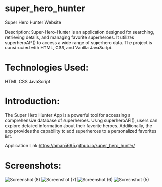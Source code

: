 # super_hero_hunter
Super Hero Hunter Website

Description:
Super-Hero-Hunter is an application designed for searching, retrieving details, and managing favorite superheroes. It utilizes superheroAPI() to access a wide range of superhero data. The project is constructed with HTML, CSS, and Vanilla JavaScript.

# Technologies Used:

HTML
CSS
JavaScript

# Introduction:
The Super Hero Hunter App is a powerful tool for accessing a comprehensive database of superheroes. Using superheroAPI(), users can explore detailed information about their favorite heroes. Additionally, the app provides the capability to add superheroes to a personalized favorites list.

Application Link:https://aman5695.github.io/super_hero_hunter/

# Screenshots:
![Screenshot (8)](https://github.com/Aman5695/super_hero_hunter/assets/91520686/9178827a-746f-428f-8cc8-282eeb1dea0c)
![Screenshot (7)](https://github.com/Aman5695/super_hero_hunter/assets/91520686/b3cc8006-9ef4-42ac-b908-87ddc5a17571)
![Screenshot (6)](https://github.com/Aman5695/super_hero_hunter/assets/91520686/1f72de08-1f3d-407e-a646-23594f1d17cc)
![Screenshot (5)](https://github.com/Aman5695/super_hero_hunter/assets/91520686/9e295693-871a-449e-96a4-68575e608eff)

